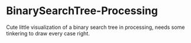 # BinarySearchTree-Processing
Cute little visualization of a binary search tree in processing, needs some tinkering to draw every case right.

